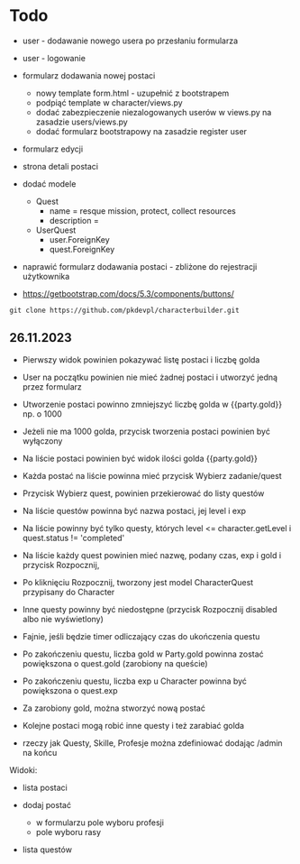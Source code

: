 # Todo

* user - dodawanie nowego usera po przesłaniu formularza
* user - logowanie


* formularz dodawania nowej postaci
  * nowy template form.html - uzupełnić z bootstrapem
  * podpiąć template w character/views.py
  * dodać zabezpieczenie niezalogowanych userów w views.py na zasadzie users/views.py
  * dodać formularz bootstrapowy na zasadzie register user
* formularz edycji
* strona detali postaci
* dodać modele 
  * Quest
    * name = resque mission, protect, collect resources
    * description = 
  * UserQuest
    * user.ForeignKey
    * quest.ForeignKey
* naprawić formularz dodawania postaci - zbliżone do rejestracji użytkownika

* https://getbootstrap.com/docs/5.3/components/buttons/

```shell
git clone https://github.com/pkdevpl/characterbuilder.git
```

## 26.11.2023

* Pierwszy widok powinien pokazywać listę postaci i liczbę golda
* User na początku powinien nie mieć żadnej postaci i utworzyć jedną przez formularz
* Utworzenie postaci powinno zmniejszyć liczbę golda w {{party.gold}} np. o 1000
* Jeżeli nie ma 1000 golda, przycisk tworzenia postaci powinien być wyłączony
* Na liście postaci powinien być widok ilości golda {{party.gold}}
* Każda postać na liście powinna mieć przycisk Wybierz zadanie/quest
* Przycisk Wybierz quest, powinien przekierować do listy questów

* Na liście questów powinna być nazwa postaci, jej level i exp
* Na liście powinny być tylko questy, których level <= character.getLevel i quest.status != 'completed' 
* Na liście każdy quest powinien mieć nazwę, podany czas, exp i gold i przycisk Rozpocznij, 
* Po kliknięciu Rozpocznij, tworzony jest model CharacterQuest przypisany do Character
* Inne questy powinny być niedostępne (przycisk Rozpocznij disabled albo nie wyświetlony)
* Fajnie, jeśli będzie timer odliczający czas do ukończenia questu
* Po zakończeniu questu, liczba gold w Party.gold powinna zostać powiększona o quest.gold (zarobiony na queście)
* Po zakończeniu questu, liczba exp u Character powinna być powiększona o quest.exp

* Za zarobiony gold, można stworzyć nową postać
* Kolejne postaci mogą robić inne questy i też zarabiać golda

* rzeczy jak Questy, Skille, Profesje można zdefiniować dodając /admin na końcu

Widoki:
* lista postaci
* dodaj postać
  * w formularzu pole wyboru profesji
  * pole wyboru rasy

* lista questów